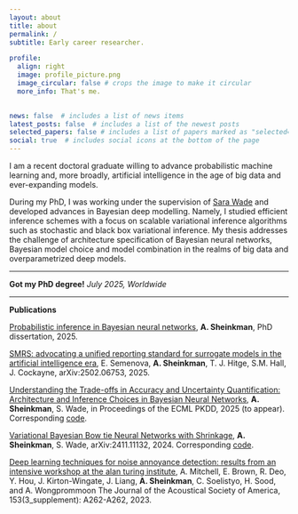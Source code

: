 ```yaml
---
layout: about
title: about
permalink: /
subtitle: Early career researcher.

profile:
  align: right
  image: profile_picture.png
  image_circular: false # crops the image to make it circular
  more_info: That's me.
   

news: false  # includes a list of news items
latest_posts: false  # includes a list of the newest posts
selected_papers: false # includes a list of papers marked as "selected={true}"
social: true  # includes social icons at the bottom of the page
---
```


I am a recent doctoral graduate willing to advance probabilistic machine learning and, more
broadly, artificial intelligence in the age of big data and ever-expanding models. 

During my PhD, I was working under the supervision of [Sara Wade](https://sarawade.owlstown.net) and developed advances in Bayesian deep modelling. Namely, I studied efficient inference schemes with a focus on scalable variational inference algorithms such as stochastic and black box variational inference. My thesis addresses the challenge of architecture specification of Bayesian neural networks, Bayesian model choice and model combination in the realms of big data and overparametrized deep models.

---

**Got my PhD degree!** *July 2025, Worldwide*

---

**Publications**


[Probabilistic inference in Bayesian neural networks](https://era.ed.ac.uk/handle/1842/43738),  **A. Sheinkman**, PhD dissertation, 2025. 

[SMRS: advocating a unified reporting standard for surrogate models in the artificial intelligence era](https://arxiv.org/abs/2502.06753), 
E. Semenova, **A. Sheinkman**, T. J. Hitge, S.M. Hall, J. Cockayne, arXiv:2502.06753, 2025.

[Understanding the Trade-offs in Accuracy and Uncertainty Quantification: Architecture and Inference Choices in Bayesian Neural Networks](https://arxiv.org/abs/2503.11808), **A. Sheinkman**, S. Wade, in Proceedings of the ECML PKDD, 2025 (to appear).
Corresponding [code](https://github.com/sheinkmana/ArchitectureofBNNs).

[Variational Bayesian Bow tie Neural Networks with Shrinkage](https://arxiv.org/abs/2411.11132), **A. Sheinkman**, S. Wade, arXiv:2411.11132, 2024.
Corresponding [code](https://github.com/sheinkmana/V_bowtie_NN).

[Deep learning techniques for noise annoyance detection: results from an intensive workshop at the alan turing institute](https://pubs.aip.org/asa/jasa/article/153/3_supplement/A262/2886025/Deep-learning-techniques-for-noise-annoyance),
A. Mitchell, E. Brown, R. Deo, Y. Hou, J. Kirton-Wingate, J. Liang, **A. Sheinkman**, C. Soelistyo, H. Sood, and A. Wongprommoon
The Journal of the Acoustical Society of America, 153(3_supplement): A262-A262, 2023.
